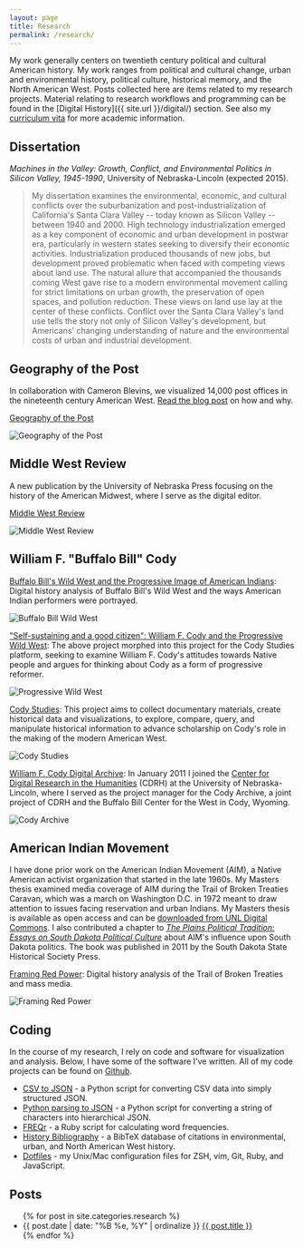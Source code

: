```yaml
---
layout: page
title: Research
permalink: /research/
---
```


My work generally centers on twentieth century political and cultural American history. My work ranges from political and cultural change, urban and environmental history, political culture, historical memory, and the North American West. Posts collected here are items related to my research projects. Material relating to research workflows and programming can be found in the [Digital History]({{ site.url }}/digital/) section. See also my <a href="{{ site.owner.vita }}">curriculum vita</a> for more academic information.

## Dissertation

*Machines in the Valley: Growth, Conflict, and Environmental Politics in 
Silicon Valley, 1945-1990*, University of Nebraska-Lincoln (expected 2015).

> My dissertation examines the environmental, economic, and cultural conflicts 
> over the suburbanization and post-industrialization of California's Santa 
> Clara Valley -- today known as Silicon Valley -- between 1940 and 2000. High 
> technology industrialization emerged as a key component of economic and 
> urban development in postwar era, particularly in western states seeking to 
> diversify their economic activities. Industrialization produced thousands of 
> new jobs, but development proved problematic when faced with competing views 
> about land use. The natural allure that accompanied the thousands coming 
> West gave rise to a modern environmental movement calling for strict 
> limitations on urban growth, the preservation of open spaces, and pollution 
> reduction. These views on land use lay at the center of these conflicts. 
> Conflict over the Santa Clara Valley's land use tells the story not only of 
> Silicon Valley's development, but Americans' changing understanding of 
> nature and the environmental costs of urban and industrial development.

## Geography of the Post

In collaboration with Cameron Blevins, we visualized 14,000 post offices in 
the nineteenth century American West. [Read the blog 
post](http://jasonheppler.org/2014/10/30/research-design-in-geography-of-the-post/) on how and why.

[Geography of the Post](http://cameronblevins.org/gotp/)

![Geography of the Post](/assets/images/gotp_final.png)

## Middle West Review

A new publication by the University of Nebraska Press focusing on the history 
of the American Midwest, where I serve as the digital editor. 

[Middle West Review](http://uimiddle.wordpress.com)

![Middle West Review](/assets/images/mwr_preview.png)

## William F. "Buffalo Bill" Cody

[Buffalo Bill's Wild West and the Progressive Image of American 
Indians](http://segonku.unl.edu/~jheppler/showindian/): Digital history 
analysis of Buffalo Bill's Wild West and the ways American Indian performers 
were portrayed.

![Buffalo Bill Wild West](/assets/images/cody_prog2_preview.png)

["Self-sustaining and a good citizen": William F. Cody and the Progressive Wild West](http://codystudies.org/showindians/): The above project morphed into this 
project for the Cody Studies platform, seeking to examine William F. Cody's 
attitudes towards Native people and argues for thinking about Cody as a form 
of progressive reformer.

![Progressive Wild West](/assets/images/cody_prog_preview.png)

[Cody Studies](http://codystudies.org/): This project 
aims to collect documentary materials, create historical data and 
visualizations, to explore, compare, query, and manipulate historical 
information to advance scholarship on Cody's role in the making of the modern 
American West.

![Cody Studies](/assets/images/cody_studies.png)

[William F. Cody Digital Archive](http://codyarchive.org): In January 2011 I 
joined the [Center for Digital Research in the 
Humanities](http://cdrh.unl.edu) (CDRH) at the University of 
Nebraska-Lincoln, where I served as the project manager for the 
Cody Archive, a joint project of CDRH and the Buffalo 
Bill Center for the West in Cody, Wyoming.

![Cody Archive](/assets/images/cody_archive.png)

## American Indian Movement

I have done prior work on the American Indian Movement (AIM), a Native 
American activist organization that started in the late 1960s. My Masters 
thesis examined media coverage of AIM during the Trail of Broken Treaties 
Caravan, which was a march on Washington D.C. in 1972 meant to draw attention 
to issues facing reservation and urban Indians. My Masters thesis is available 
as open access and can be [downloaded from UNL Digital 
Commons](http://digitalcommons.unl.edu/historydiss/21/). I also contributed a 
chapter to *[The Plains Political Tradition: Essays on South Dakota Political 
Culture](http://www.sdshspress.com/index.php?&id=236&action=912)* about AIM's 
influence upon South Dakota politics. The book was published in 2011 by the 
South Dakota State Historical Society Press.

[Framing Red Power](http://www.framingredpower.org/): Digital history 
analysis of the Trail of Broken Treaties and mass media.

![Framing Red Power](/assets/images/frp_preview.png)

## Coding

In the course of my research, I rely on code and software for visualization 
and analysis. Below, I have some of the software I've written. All of my code 
projects can be found on [Github](http://github.com/hepplerj).

* [CSV to JSON](http://jasonheppler.org/2014/07/12/parsing-csv-to-json/) - a 
Python script for converting CSV data into simply structured JSON.
* [Python parsing to JSON](https://gist.github.com/hepplerj/373f59d91bd101d5d5c2) - a Python script 
for converting a string of characters into hierarchical JSON.
* [FREQr](https://github.com/hepplerj/FREQr) - a Ruby script for calculating word frequencies.
* [History Bibliography](https://github.com/hepplerj/bib) - a BibTeX database of citations in environmental, 
urban, and North American West history.  
* [Dotfiles](https://github.com/hepplerj/dotfiles) - my Unix/Mac configuration files for ZSH, vim, Git, Ruby, and JavaScript.

## Posts

<ul class="listing">
{% for post in site.categories.research %}
    <li>
        <span>{{ post.date | date: "%B %e, %Y" | ordinalize  }}</span>
        <a href="{{ post.url }}">{{ post.title }}</a>
    </li>
{% endfor %}
</ul>
